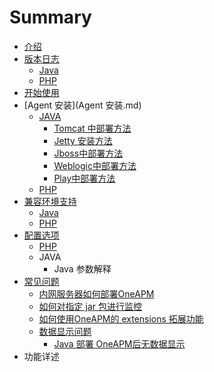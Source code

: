 # Summary

* [介绍](README.md)
* [版本日志](版本日志.md)
   * [Java](java-release-notes.md)
   * [PHP](php-release-note.md)
* [开始使用](kai-shi-shi-yongmd.md)
* [Agent 安装](Agent 安装.md)
   * [JAVA](java-agent-installmd.md)
       * [Tomcat 中部署方法](tomcat_zhong_bu_shu_fang_fa.md)
       * [Jetty 安装方法](jetty_an_zhuang_fang_fa.md)
       * [Jboss中部署方法](jbosszhong_bu_shu_fang_fa.md)
       * [Weblogic中部署方法](weblogiczhong_bu_shu_fang_fa.md)
       * [Play中部署方法](playzhong_bu_shu_fang_fa.md)
   * [PHP](php-agent-install.md)
* [兼容环境支持](jian_rong_huan_jing_zhi_chi.md)
   * [Java](java.md)
   * [PHP](php-compatible.md)
* [配置选项](Java)
   * [PHP](php-option.md)
   * JAVA
       * Java 参数解释
* [常见问题](chang_jian_wen_ti.md)
   * [内网服务器如何部署OneAPM](nei_wang_fu_wu_qi_ru_he_bu_shu_oneapm.md)
   * [如何对指定 jar 包进行监控](ru_he_dui_zhi_ding_jar_bao_jin_xing_jian_kong.md)
   * [如何使用OneAPM的 extensions 拓展功能](ru_he_shi_yong_oneapm_de_extensions_tuo_zhan_gong_.md)
   * [数据显示问题](shu_ju_xian_shi_wen_ti.md)
       * [Java 部署 OneAPM后无数据显示](java_bu_shu_oneapm_hou_wu_shu_ju_xian_shi.md)
* 功能详述

